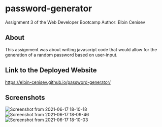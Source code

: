 # password-generator
Assignment 3 of the Web Developer Bootcamp
Author: Elbin Cenisev

## About
This assignment was about writing javascript code that would allow for the generation of a random password based on user-input.

## Link to the Deployed Website
https://elbin-cenisev.github.io/password-generator/

## Screenshots
![Screenshot from 2021-06-17 18-10-18](https://user-images.githubusercontent.com/75343776/122478382-4d5ec580-cf97-11eb-9f93-4e743b6691bd.png)
![Screenshot from 2021-06-17 18-09-46](https://user-images.githubusercontent.com/75343776/122478386-4f288900-cf97-11eb-8e1e-e4788d8f4c6d.png)
![Screenshot from 2021-06-17 18-10-03](https://user-images.githubusercontent.com/75343776/122478389-5059b600-cf97-11eb-82c7-b68f7fe0ccb6.png)
